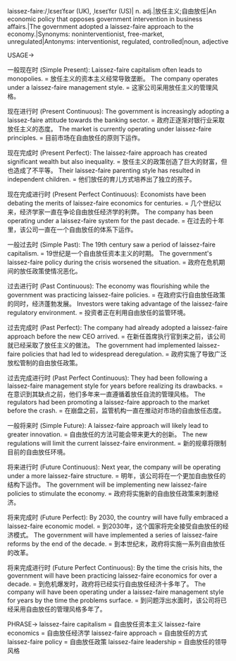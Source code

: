 laissez-faire:/ˌlɛseɪˈfɛər (UK), ˌlɛseɪˈfɛr (US)| n. adj.|放任主义;自由放任|An economic policy that opposes government intervention in business affairs.|The government adopted a laissez-faire approach to the economy.|Synonyms: noninterventionist, free-market, unregulated|Antonyms: interventionist, regulated, controlled|noun, adjective

USAGE->

一般现在时 (Simple Present):
Laissez-faire capitalism often leads to monopolies. = 放任主义的资本主义经常导致垄断。
The company operates under a laissez-faire management style. = 这家公司采用放任主义的管理风格。

现在进行时 (Present Continuous):
The government is increasingly adopting a laissez-faire attitude towards the banking sector. = 政府正逐渐对银行业采取放任主义的态度。
The market is currently operating under laissez-faire principles. = 目前市场在自由放任的原则下运作。

现在完成时 (Present Perfect):
The laissez-faire approach has created significant wealth but also inequality. = 放任主义的政策创造了巨大的财富，但也造成了不平等。
Their laissez-faire parenting style has resulted in independent children. = 他们放任的育儿方式培养出了独立的孩子。

现在完成进行时 (Present Perfect Continuous):
Economists have been debating the merits of laissez-faire economics for centuries. = 几个世纪以来，经济学家一直在争论自由放任经济学的利弊。
The company has been operating under a laissez-faire system for the past decade. = 在过去的十年里，该公司一直在一个自由放任的体系下运作。


一般过去时 (Simple Past):
The 19th century saw a period of laissez-faire capitalism. = 19世纪是一个自由放任资本主义的时期。
The government's laissez-faire policy during the crisis worsened the situation. = 政府在危机期间的放任政策使情况恶化。


过去进行时 (Past Continuous):
The economy was flourishing while the government was practicing laissez-faire policies. = 在政府实行自由放任政策的同时，经济蓬勃发展。
Investors were taking advantage of the laissez-faire regulatory environment. = 投资者正在利用自由放任的监管环境。


过去完成时 (Past Perfect):
The company had already adopted a laissez-faire approach before the new CEO arrived. = 在新任首席执行官到来之前，该公司就已经采取了放任主义的做法。
The government had implemented laissez-faire policies that had led to widespread deregulation. = 政府实施了导致广泛放松管制的自由放任政策。


过去完成进行时 (Past Perfect Continuous):
They had been following a laissez-faire management style for years before realizing its drawbacks. = 在意识到其缺点之前，他们多年来一直遵循着放任自流的管理风格。
The regulators had been promoting a laissez-faire approach to the market before the crash. = 在崩盘之前，监管机构一直在推动对市场的自由放任态度。


一般将来时 (Simple Future):
A laissez-faire approach will likely lead to greater innovation. = 自由放任的方法可能会带来更大的创新。
The new regulations will limit the current laissez-faire environment. = 新的规章将限制目前的自由放任环境。


将来进行时 (Future Continuous):
Next year, the company will be operating under a more laissez-faire structure. = 明年，该公司将在一个更加自由放任的结构下运作。
The government will be implementing new laissez-faire policies to stimulate the economy. = 政府将实施新的自由放任政策来刺激经济。


将来完成时 (Future Perfect):
By 2030, the country will have fully embraced a laissez-faire economic model. = 到2030年，这个国家将完全接受自由放任的经济模式。
The government will have implemented a series of laissez-faire reforms by the end of the decade. = 到本世纪末，政府将实施一系列自由放任的改革。


将来完成进行时 (Future Perfect Continuous):
By the time the crisis hits, the government will have been practicing laissez-faire economics for over a decade. = 到危机爆发时，政府将已经实行自由放任经济十多年了。
The company will have been operating under a laissez-faire management style for years by the time the problems surface. = 到问题浮出水面时，该公司将已经采用自由放任的管理风格多年了。



PHRASE->
laissez-faire capitalism = 自由放任资本主义
laissez-faire economics = 自由放任经济学
laissez-faire approach = 自由放任的方式
laissez-faire policy = 自由放任政策
laissez-faire leadership = 自由放任的领导风格

